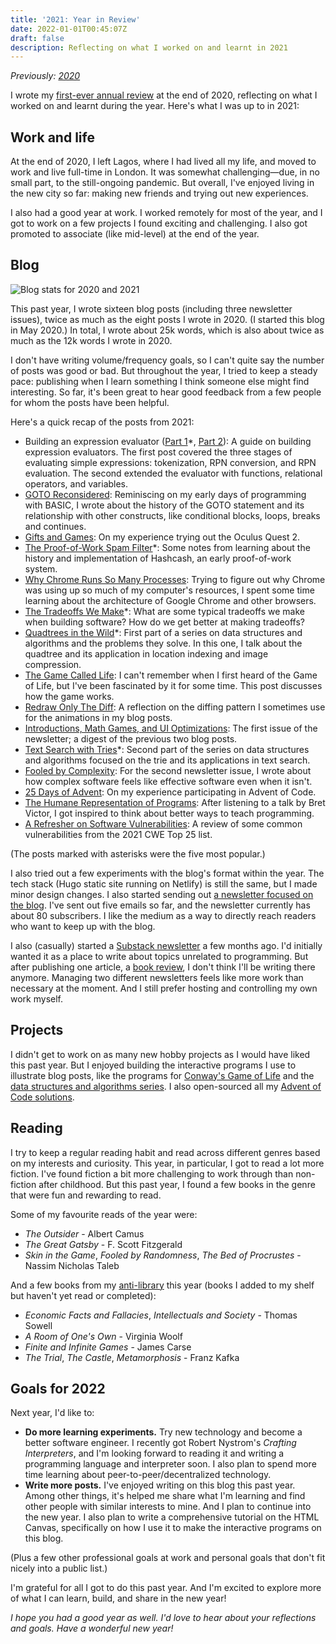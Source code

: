 ```yaml
---
title: '2021: Year in Review'
date: 2022-01-01T00:45:07Z
draft: false
description: Reflecting on what I worked on and learnt in 2021
---
```


_Previously: [2020](https://chidiwilliams.com/post/2020/)_

I wrote my [first-ever annual review](https://chidiwilliams.com/post/2020/) at the end of 2020, reflecting on what I worked on and learnt during the year. Here's what I was up to in 2021:

## Work and life

At the end of 2020, I left Lagos, where I had lived all my life, and moved to work and live full-time in London. It was somewhat challenging—due, in no small part, to the still-ongoing pandemic. But overall, I've enjoyed living in the new city so far: making new friends and trying out new experiences.

I also had a good year at work. I worked remotely for most of the year, and I got to work on a few projects I found exciting and challenging. I also got promoted to associate (like mid-level) at the end of the year.

## Blog

![Blog stats for 2020 and 2021](https://res.cloudinary.com/cwilliams/image/upload/v1640998883/Blog/E60DC86A-40A5-4247-855F-330311136BC9.png)

This past year, I wrote sixteen blog posts (including three newsletter issues), twice as much as the eight posts I wrote in 2020. (I started this blog in May 2020.) In total, I wrote about 25k words, which is also about twice as much as the 12k words I wrote in 2020.

I don't have writing volume/frequency goals, so I can't quite say the number of posts was good or bad. But throughout the year, I tried to keep a steady pace: publishing when I learn something I think someone else might find interesting. So far, it's been great to hear good feedback from a few people for whom the posts have been helpful.

Here's a quick recap of the posts from 2021:

- Building an expression evaluator ([Part 1](https://chidiwilliams.com/post/evaluator/)\*, [Part 2](https://chidiwilliams.com/post/evaluator-2/)): A guide on building expression evaluators. The first post covered the three stages of evaluating simple expressions: tokenization, RPN conversion, and RPN evaluation. The second extended the evaluator with functions, relational operators, and variables.
- [GOTO Reconsidered](https://chidiwilliams.com/post/goto/): Reminiscing on my early days of programming with BASIC, I wrote about the history of the GOTO statement and its relationship with other constructs, like conditional blocks, loops, breaks and continues.
- [Gifts and Games](https://chidiwilliams.com/post/gifts-and-games/): On my experience trying out the Oculus Quest 2.
- [The Proof-of-Work Spam Filter](https://chidiwilliams.com/post/proof-of-work/)\*: Some notes from learning about the history and implementation of Hashcash, an early proof-of-work system.
- [Why Chrome Runs So Many Processes](https://chidiwilliams.com/post/chrome-processes/): Trying to figure out why Chrome was using up so much of my computer's resources, I spent some time learning about the architecture of Google Chrome and other browsers.
- [The Tradeoffs We Make](https://chidiwilliams.com/post/tradeoffs/)\*: What are some typical tradeoffs we make when building software? How do we get better at making tradeoffs?
- [Quadtrees in the Wild](https://chidiwilliams.com/post/quadtrees/)\*: First part of a series on data structures and algorithms and the problems they solve. In this one, I talk about the quadtree and its application in location indexing and image compression.
- [The Game Called Life](https://chidiwilliams.com/post/game-of-life/): I can't remember when I first heard of the Game of Life, but I've been fascinated by it for some time. This post discusses how the game works.
- [Redraw Only The Diff](https://chidiwilliams.com/post/redraw-only-the-diff/): A reflection on the diffing pattern I sometimes use for the animations in my blog posts.
- [Introductions, Math Games, and UI Optimizations](https://chidiwilliams.com/post/introductions-math-games-and-ui-optimizations/): The first issue of the newsletter; a digest of the previous two blog posts.
- [Text Search with Tries](https://chidiwilliams.com/post/text-search-with-tries/)\*: Second part of the series on data structures and algorithms focused on the trie and its applications in text search.
- [Fooled by Complexity](https://chidiwilliams.com/post/fooled-by-complexity/): For the second newsletter issue, I wrote about how complex software feels like effective software even when it isn't.
- [25 Days of Advent](https://chidiwilliams.com/post/25-days-of-advent/): On my experience participating in Advent of Code.
- [The Humane Representation of Programs](https://chidiwilliams.com/post/the-humane-representation-of-programs/): After listening to a talk by Bret Victor, I got inspired to think about better ways to teach programming.
- [A Refresher on Software Vulnerabilities](https://chidiwilliams.com/post/a-refresher-on-software-vulnerabilities/): A review of some common vulnerabilities from the 2021 CWE Top 25 list.

(The posts marked with asterisks were the five most popular.)

I also tried out a few experiments with the blog's format within the year. The tech stack (Hugo static site running on Netlify) is still the same, but I made minor design changes. I also started sending out [a newsletter focused on the blog](https://buttondown.email/chidiwilliams). I've sent out five emails so far, and the newsletter currently has about 80 subscribers. I like the medium as a way to directly reach readers who want to keep up with the blog.

I also (casually) started a [Substack newsletter](https://chidi.ws/) a few months ago. I'd initially wanted it as a place to write about topics unrelated to programming. But after publishing one article, a [book review](https://chidi.ws/p/recent-reads-the-outsider-and-before), I don't think I'll be writing there anymore. Managing two different newsletters feels like more work than necessary at the moment. And I still prefer hosting and controlling my own work myself.

## Projects

I didn't get to work on as many new hobby projects as I would have liked this past year. But I enjoyed building the interactive programs I use to illustrate blog posts, like the programs for [Conway's Game of Life](https://github.com/chidiwilliams/conway-game-of-life) and the [data structures and algorithms series](https://github.com/chidiwilliams/dsaw). I also open-sourced all my [Advent of Code solutions](https://github.com/chidiwilliams/advent-of-code/tree/master/2021).

## Reading

I try to keep a regular reading habit and read across different genres based on my interests and curiosity. This year, in particular, I got to read a lot more fiction. I've found fiction a bit more challenging to work through than non-fiction after childhood. But this past year, I found a few books in the genre that were fun and rewarding to read.

Some of my favourite reads of the year were:

- _The Outsider_ - Albert Camus
- _The Great Gatsby_ - F. Scott Fitzgerald
- _Skin in the Game_, _Fooled by Randomness_, _The Bed of Procrustes_ - Nassim Nicholas Taleb

And a few books from my [anti-library](https://fs.blog/the-antilibrary/) this year (books I added to my shelf but haven't yet read or completed):

- _Economic Facts and Fallacies_, _Intellectuals and Society_ - Thomas Sowell
- _A Room of One's Own_ - Virginia Woolf
- _Finite and Infinite Games_ - James Carse
- _The Trial_, _The Castle_, _Metamorphosis_ - Franz Kafka

## Goals for 2022

Next year, I'd like to:

- **Do more learning experiments.** Try new technology and become a better software engineer. I recently got Robert Nystrom's _Crafting Interpreters_, and I'm looking forward to reading it and writing a programming language and interpreter soon. I also plan to spend more time learning about peer-to-peer/decentralized technology.
- **Write more posts.** I've enjoyed writing on this blog this past year. Among other things, it's helped me share what I'm learning and find other people with similar interests to mine. And I plan to continue into the new year. I also plan to write a comprehensive tutorial on the HTML Canvas, specifically on how I use it to make the interactive programs on this blog.

(Plus a few other professional goals at work and personal goals that don't fit nicely into a public list.)

I'm grateful for all I got to do this past year. And I'm excited to explore more of what I can learn, build, and share in the new year!

_I hope you had a good year as well. I'd love to hear about your reflections and goals. Have a wonderful new year!_
